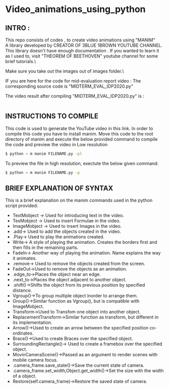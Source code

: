 
# Video_animations_using_python

## INTRO : 
This repo consists of codes , to create video animations using "MANIM" \
A library developed by CREATOR OF 3BLUE 1BROWN YOUTUBE CHANNEL. \
This library doesn't have enough documentation . If you wanted to learn it as I used to, visit "THEOREM OF BEETHOVEN"  youtube channel for some brief tutorials.\



Make sure you take out the images out of images folder.\

IF you are here for the code for mid-evaluation report video : 
The corresponding source code is "MIDTERM_EVAL_IDP2020.py"

The video result after compiling "MIDTERM_EVAL_IDP2020.py" is :
```
```


## INSTRUCTIONS TO COMPILE
This code is used to generate the YouTube video in this link. In order to compile this code you have to install manim. Move this code to the root directory of manim and execute the below provided command to compile the code and preview the video in Low resolution
```sh
$ python – m manim FILENAME.py -pl  
```
To preview the file in high resolution, exectute the below given command:
```sh
$ python – m manim FILENAME.py -p  
```

## BRIEF EXPLANATION OF SYNTAX
This is a brief explanation on the manim commands used in the python script provided:
  - TextMobject -> Used for introducing text in the video. 
  - TexMobject -> Used to insert Formulae in the video.
  - ImageMobject -> Used to insert Images in the video.
  - .add-> Used to add the objects created in the video.
  - .Play-> Used to play the animations created.
  - Write-> A style of playing the animation. Creates the borders first and then fills in the remaining parts.
  - FadeIn-> Another way of playing the animation. Name explains the way it animates.
  - .remove-> Used to remove the objects created from the screen.
  - FadeOut->Used to remove the objects as an animation.
  - .edge_to->Places the object near an edge.
  -	.next_to->Places the object adjacent to another object.
  -	.shift()->Shifts the object from its previous position by specified distance.
  -	Vgroup()->To group multiple object inorder to arrange them.
  -	Group()->Similar function as Vgroup(), but is compatible with ImageMobject.
  -	Transform->Used to Transfom one object into another object.
  -	ReplacementTransform->Similar function as transform, but different in its implementation.
  -	Arrow()->Used to create an arrow between the specified position co-ordinates.
  -	Brace()->Used to create Braces over the specified object.
  -	SurroundingRectangle()-> Used to create a framebox over the specified object.
  -	MovinCameraScene()->Passed as an argument to render scenes with mobile camera focus.
  -	.camera_frame.save_state()->Save the current state of camera.
  -	.camera_frame.set_width,Object.get_width()->Set the size with the width of a object.
  -	Restore(self.camera_frame)->Restore the saved state of camera.
